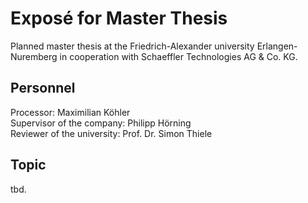 # Exposé for Master Thesis
Planned master thesis at the Friedrich-Alexander university Erlangen-Nuremberg in cooperation with Schaeffler Technologies AG &amp; Co. KG. <br>

## Personnel
Processor:                        Maximilian Köhler<br>
Supervisor of the company:        Philipp Hörning<br>
Reviewer of the university:       Prof. Dr. Simon Thiele<br>

## Topic
tbd.<br>
